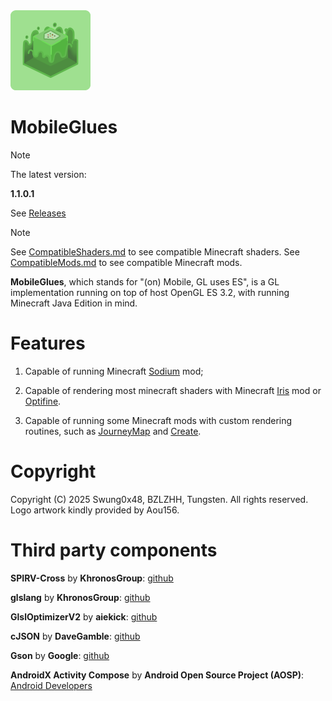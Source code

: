 <img src="assets/MobileGlues-icon.png" width="128">

MobileGlues
====

> [!NOTE]
> 
> The latest version:
> 
> **1.1.0.1**
>
> See [Releases](https://github.com/Swung0x48/MobileGlues-release/releases)

> [!NOTE]
> 
> See [CompatibleShaders.md](https://github.com/Swung0x48/MobileGlues-release/blob/main/CompatibleShaders.md) to see compatible Minecraft shaders.
> See [CompatibleMods.md](https://github.com/Swung0x48/MobileGlues-release/blob/main/CompatibleMods.md) to see compatible Minecraft mods.

**MobileGlues**, which stands for "(on) Mobile, GL uses ES", is a GL implementation running on top of host OpenGL ES 3.2, with running Minecraft Java Edition in mind.

Features
====

1. Capable of running Minecraft [Sodium](https://github.com/CaffeineMC/sodium) mod;

2. Capable of rendering most minecraft shaders with Minecraft [Iris](https://github.com/IrisShaders/Iris) mod or [Optifine](https://optifine.net/home).

3. Capable of running some Minecraft mods with custom rendering routines, such as [JourneyMap](https://teamjm.github.io/journeymap-docs/latest) and [Create](https://createmod.net).

Copyright
====

Copyright (C) 2025 Swung0x48, BZLZHH, Tungsten. All rights reserved. Logo artwork kindly provided by Aou156.

Third party components
====

**SPIRV-Cross** by **KhronosGroup**: [github](https://github.com/KhronosGroup/SPIRV-Cross)

**glslang** by **KhronosGroup**: [github](https://github.com/KhronosGroup/glslang)

**GlslOptimizerV2** by **aiekick**: [github](https://github.com/aiekick/GlslOptimizerV2)

**cJSON** by **DaveGamble**: [github](https://github.com/DaveGamble/cJSON)

**Gson** by **Google**: [github](https://github.com/google/gson)  

**AndroidX Activity Compose** by **Android Open Source Project (AOSP)**: [Android Developers](https://developer.android.com/jetpack/androidx/releases/activity)
